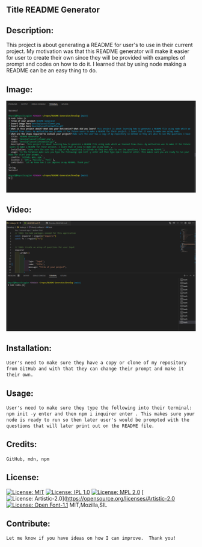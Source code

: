 
## Title README Generator
## Description: 
This project is about generating a README for user's to use in their current project. My motivation was that this README generator will make it easier for user to create their own since they will be provided with examples of prompt and codes on how to do it. I learned that by using node making a README can be an easy thing to do. 
## Image:
![alt text](asset/screenshot.png?raw=true)
## Video: 
![alt text](asset/Animation.gif?raw=true)
## Installation:
    User's need to make sure they have a copy or clone of my repository from GitHub and with that they can change their prompt and make it their own. 
## Usage:
    User's need to make sure they type the following into their terminal: npm init -y enter and then npm i inquirer enter . This makes sure your node is ready to run so then later user's would be prompted with the questions that will later print out on the README file.
## Credits:
    GitHub, mdn, npm
## License: 
[![License: MIT](https://img.shields.io/badge/License-MIT-yellow.svg)](https://opensource.org/licenses/MIT)
[![License: IPL 1.0](https://img.shields.io/badge/License-IPL_1.0-blue.svg)](https://opensource.org/licenses/IPL-1.0)
[![License: MPL 2.0](https://img.shields.io/badge/License-MPL_2.0-brightgreen.svg)](https://opensource.org/licenses/MPL-2.0)
[![License: Artistic-2.0](https://img.shields.io/badge/License-Perl-0298c3.svg)](https://opensource.org/licenses/Artistic-2.0
[![License: Open Font-1.1](https://img.shields.io/badge/License-OFL_1.1-lightgreen.svg)](https://opensource.org/licenses/OFL-1.1)
MIT,Mozilla,SIL
## Contribute:
    Let me know if you have ideas on how I can improve.  Thank you!

    
